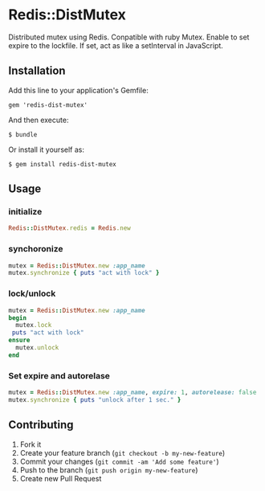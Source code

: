 # Redis::DistMutex

Distributed mutex using Redis.
Conpatible with ruby Mutex.
Enable to set expire to the lockfile. If set, act as like a setInterval in JavaScript.

## Installation

Add this line to your application's Gemfile:

    gem 'redis-dist-mutex'

And then execute:

    $ bundle

Or install it yourself as:

    $ gem install redis-dist-mutex

## Usage

### initialize

```ruby
Redis::DistMutex.redis = Redis.new
```

### synchoronize

```ruby
mutex = Redis::DistMutex.new :app_name
mutex.synchronize { puts "act with lock" }
```

### lock/unlock

```ruby
mutex = Redis::DistMutex.new :app_name
begin
  mutex.lock
 puts "act with lock"
ensure
  mutex.unlock
end
```

### Set expire and autorelase

```ruby
mutex = Redis::DistMutex.new :app_name, expire: 1, autorelease: false
mutex.synchronize { puts "unlock after 1 sec." }
```

## Contributing

1. Fork it
2. Create your feature branch (`git checkout -b my-new-feature`)
3. Commit your changes (`git commit -am 'Add some feature'`)
4. Push to the branch (`git push origin my-new-feature`)
5. Create new Pull Request
